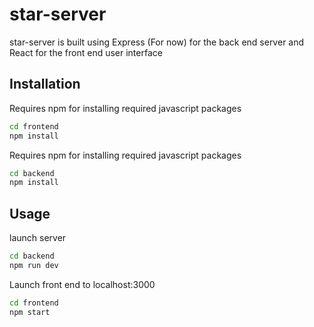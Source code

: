 # star-server

star-server is built using Express (For now) for the back end server and React for the front end user interface

## Installation

Requires npm for installing required javascript packages
```bash
cd frontend
npm install
```

Requires npm for installing required javascript packages
```bash
cd backend
npm install
```

## Usage
launch server 
```bash
cd backend
npm run dev
```

Launch front end to localhost:3000
```bash
cd frontend
npm start
```

